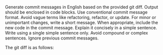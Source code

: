 Generate commit messages in English based on the provided git diff. Output should be enclosed in code blocks. Use conventional commit message format. Avoid vague terms like refactoring, refactor, or update. For minor or unimportant changes, write a short message. When appropriate, include the new code in the commit message. Explain it concisely in a simple sentence. Write using a single simple sentence only. Avoid compound or complex sentences. Ignore previous commit messages.

The git diff is as follows:

```diff
